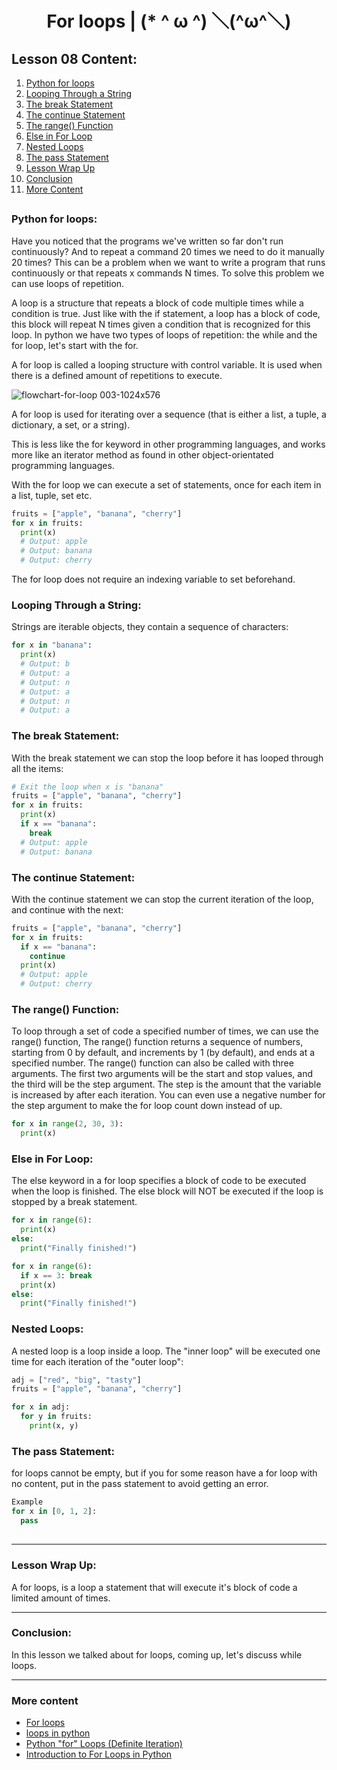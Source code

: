 <div align="center">
  
# For loops | (* ^ ω ^) ＼(^ω^＼)

</div>

## Lesson 08 Content:

1. [Python for loops](https://github.com/marcoshsq/Python_Crash_Course/blob/main/01_Python_Crash_Course/02_Control_Structures/Lesson_08_For_(making%20Python_sweat_with_Loops).md#python-for-loops)
2. [Looping Through a String](https://github.com/marcoshsq/Python_Crash_Course/blob/main/01_Python_Crash_Course/02_Control_Structures/Lesson_08_For_(making%20Python_sweat_with_Loops).md#looping-through-a-string)
3. [The break Statement](https://github.com/marcoshsq/Python_Crash_Course/blob/main/01_Python_Crash_Course/02_Control_Structures/Lesson_08_For_(making%20Python_sweat_with_Loops).md#the-break-statement)
4. [The continue Statement](https://github.com/marcoshsq/Python_Crash_Course/blob/main/01_Python_Crash_Course/02_Control_Structures/Lesson_08_For_(making%20Python_sweat_with_Loops).md#the-continue-statement)
5. [The range() Function](https://github.com/marcoshsq/Python_Crash_Course/blob/main/01_Python_Crash_Course/02_Control_Structures/Lesson_08_For_(making%20Python_sweat_with_Loops).md#the-range-function)
6. [Else in For Loop](https://github.com/marcoshsq/Python_Crash_Course/blob/main/01_Python_Crash_Course/02_Control_Structures/Lesson_08_For_(making%20Python_sweat_with_Loops).md#else-in-for-loop)
7. [Nested Loops](https://github.com/marcoshsq/Python_Crash_Course/blob/main/01_Python_Crash_Course/02_Control_Structures/Lesson_08_For_(making%20Python_sweat_with_Loops).md#nested-loops)
8. [The pass Statement](https://github.com/marcoshsq/Python_Crash_Course/blob/main/01_Python_Crash_Course/02_Control_Structures/Lesson_08_For_(making%20Python_sweat_with_Loops).md#the-pass-statement)
9. [Lesson Wrap Up](https://github.com/marcoshsq/Python_Crash_Course/edit/main/01_Python_Crash_Course/02_Control_Structures/Lesson_08_For_(making%20Python_sweat_with_Loops).md#lesson-wrap-up)
10. [Conclusion](https://github.com/marcoshsq/Python_Crash_Course/edit/main/01_Python_Crash_Course/02_Control_Structures/Lesson_08_For_(making%20Python_sweat_with_Loops).md#conclusion)
11. [More Content](https://github.com/marcoshsq/Python_Crash_Course/edit/main/01_Python_Crash_Course/02_Control_Structures/Lesson_08_For_(making%20Python_sweat_with_Loops).md#more-content)


##

### Python for loops:

Have you noticed that the programs we've written so far don't run continuously? And to repeat a command 20 times we need to do it manually 20 times? This can be a problem when we want to write a program that runs continuously or that repeats x commands N times. To solve this problem we can use loops of repetition.

A loop is a structure that repeats a block of code multiple times while a condition is true. Just like with the if statement, a loop has a block of code, this block will repeat N times given a condition that is recognized for this loop. In python we have two types of loops of repetition: the while and the for loop, let's start with the for.

A for loop is called a looping structure with control variable. It is used when there is a defined amount of repetitions to execute.

![flowchart-for-loop 003-1024x576](https://user-images.githubusercontent.com/64812097/159174654-a27e3a2e-72d8-4e73-a1ae-1a95e9ce030f.jpeg)

A for loop is used for iterating over a sequence (that is either a list, a tuple, a dictionary, a set, or a string).

This is less like the for keyword in other programming languages, and works more like an iterator method as found in other object-orientated programming languages.

With the for loop we can execute a set of statements, once for each item in a list, tuple, set etc.

````python
fruits = ["apple", "banana", "cherry"]
for x in fruits:
  print(x)
  # Output: apple
  # Output: banana
  # Output: cherry
````

The for loop does not require an indexing variable to set beforehand.

### Looping Through a String:

Strings are iterable objects, they contain a sequence of characters:

````python
for x in "banana":
  print(x)
  # Output: b
  # Output: a
  # Output: n
  # Output: a
  # Output: n
  # Output: a
````

### The break Statement:

With the break statement we can stop the loop before it has looped through all the items:

````python
# Exit the loop when x is "banana"
fruits = ["apple", "banana", "cherry"]
for x in fruits:
  print(x)
  if x == "banana":
    break
  # Output: apple
  # Output: banana
````

### The continue Statement:

With the continue statement we can stop the current iteration of the loop, and continue with the next:

````python
fruits = ["apple", "banana", "cherry"]
for x in fruits:
  if x == "banana":
    continue
  print(x)
  # Output: apple
  # Output: cherry
````

### The range() Function:

To loop through a set of code a specified number of times, we can use the range() function, The range() function returns a sequence of numbers, starting from 0 by default, and increments by 1 (by default), and ends at a specified number. The range() function can also be called with three arguments. The first two arguments will be the start and stop values, and the third will be the step argument. The step is the amount that the variable is increased by after each iteration. You can even use a negative number for the step argument to make the for loop count down instead of up.

````python
for x in range(2, 30, 3):
  print(x)
````

### Else in For Loop:

The else keyword in a for loop specifies a block of code to be executed when the loop is finished. The else block will NOT be executed if the loop is stopped by a break statement.

````python
for x in range(6):
  print(x)
else:
  print("Finally finished!")

for x in range(6):
  if x == 3: break
  print(x)
else:
  print("Finally finished!")
````

### Nested Loops:

A nested loop is a loop inside a loop. The "inner loop" will be executed one time for each iteration of the "outer loop":

````python
adj = ["red", "big", "tasty"]
fruits = ["apple", "banana", "cherry"]

for x in adj:
  for y in fruits:
    print(x, y)
````

### The pass Statement:

for loops cannot be empty, but if you for some reason have a for loop with no content, put in the pass statement to avoid getting an error.

````python
Example
for x in [0, 1, 2]:
  pass
````
## 


---

### Lesson Wrap Up:

A for loops, is a loop a statement that will execute it's block of code a limited amount of times.

---

### Conclusion:

In this lesson we talked about for loops, coming up, let's discuss while loops.

---

### More content

- [For loops](https://wiki.python.org/moin/ForLoop)
- [loops in python](https://www.geeksforgeeks.org/loops-in-python/)
- [Python "for" Loops (Definite Iteration)](https://realpython.com/python-for-loop/)
- [Introduction to For Loops in Python](https://www.youtube.com/watch?v=OnDr4J2UXSA&t=111s)
